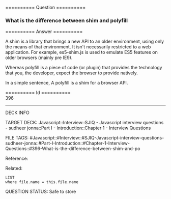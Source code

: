 ========== Question ==========  

### What is the difference between shim and polyfill  

========== Answer ==========  

A shim is a library that brings a new API to an older environment, using only
the means of that environment. It isn't necessarily restricted to a web
application. For example, es5-shim.js is used to emulate ES5 features on older
browsers (mainly pre IE9).

Whereas polyfill is a piece of code (or plugin) that provides the technology
that you, the developer, expect the browser to provide natively.

In a simple sentence, A polyfill is a shim for a browser API.

========== Id ==========  
396

---

DECK INFO

TARGET DECK: Javascript::Interview::SJIQ - Javascript interview questions - sudheer jonna::Part I - Introduction::Chapter 1 - Interview Questions

FILE TAGS: #Javascript::#Interview::#SJIQ-Javascript-interview-questions-sudheer-jonna::#Part-I-Introduction::#Chapter-1-Interview-Questions::#396-What-is-the-difference-between-shim-and-po

Reference:

Related:

```dataview
LIST
where file.name = this.file.name
```

QUESTION STATUS: Safe to store

